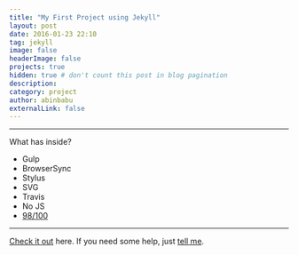 ```yaml
---
title: "My First Project using Jekyll"
layout: post
date: 2016-01-23 22:10
tag: jekyll
image: false
headerImage: false
projects: true
hidden: true # don't count this post in blog pagination
description:
category: project
author: abinbabu
externalLink: false
---
```

---

What has inside?

- Gulp
- BrowserSync
- Stylus
- SVG
- Travis
- No JS
- [98/100](https://developers.google.com/speed/pagespeed/insights/?url=http%3A%2F%2Fsergiokopplin.github.io%2Findigo%2F)

---

[Check it out](https://sergiokopplin.github.io/indigo/) here.
If you need some help, just [tell me](https://github.com/sergiokopplin/indigo/issues).

